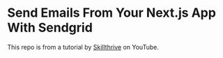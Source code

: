 # Send Emails From Your Next.js App With Sendgrid

This repo is from a tutorial by [Skillthrive](https://youtu.be/dPXqmzVm_2I) on YouTube.